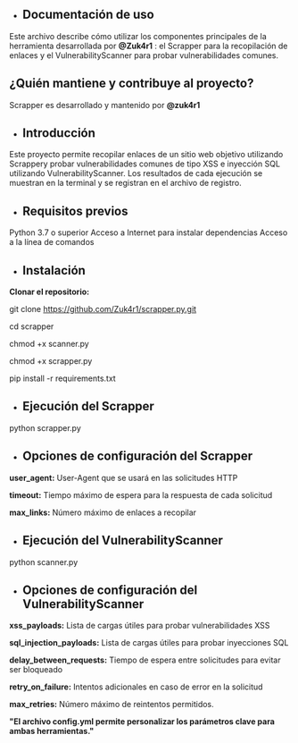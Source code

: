 - ## **Documentación de uso**

Este archivo describe cómo utilizar los componentes principales de la herramienta desarrollada por **@Zuk4r1** : el Scrapper para la recopilación de enlaces y el VulnerabilityScanner para probar vulnerabilidades comunes.

## **¿Quién mantiene y contribuye al proyecto?**

Scrapper es desarrollado y mantenido por **@zuk4r1**

- ## **Introducción**

Este proyecto permite recopilar enlaces de un sitio web objetivo utilizando Scrappery probar vulnerabilidades comunes de tipo XSS e inyección SQL utilizando VulnerabilityScanner. Los resultados de cada ejecución se muestran en la terminal y se registran en el archivo de registro.

- ## **Requisitos previos**

Python 3.7 o superior
Acceso a Internet para instalar dependencias
Acceso a la línea de comandos

- ## **Instalación**

**Clonar el repositorio:**


git clone https://github.com/Zuk4r1/scrapper.py.git

cd scrapper

chmod +x scanner.py

chmod +x scrapper.py

pip install -r requirements.txt


- ## **Ejecución del Scrapper**

python scrapper.py


- ## **Opciones de configuración del Scrapper**

**user_agent:** User-Agent que se usará en las solicitudes HTTP

**timeout:** Tiempo máximo de espera para la respuesta de cada solicitud

**max_links:** Número máximo de enlaces a recopilar


- ## **Ejecución del VulnerabilityScanner**

python scanner.py


- ## **Opciones de configuración del VulnerabilityScanner**

**xss_payloads:** Lista de cargas útiles para probar vulnerabilidades XSS

**sql_injection_payloads:** Lista de cargas útiles para probar inyecciones SQL

**delay_between_requests:** Tiempo de espera entre solicitudes para evitar ser bloqueado

**retry_on_failure:** Intentos adicionales en caso de error en la solicitud

**max_retries:** Número máximo de reintentos permitidos.

**"El archivo config.yml permite personalizar los parámetros clave para ambas herramientas."**
